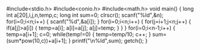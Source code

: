 
#include<stdio.h>
#include<conio.h>
#include<math.h>
void main()
{
long int a[20],i,j,n,temp,c;
long int sum=0;
clrscr();
scanf("%ld",&n);
for(i=0;i<n;i++)
{
scanf("%d",&a[i]);
}
for(i=0;i<n;i++)
{
for(j=i+1;j<n;j++)
{
if(a[j]>a[i])
{
temp=a[i];
a[i]=a[j];
a[j]=temp;
}
}
}
for(i=0;i<n-1;i++)
{
temp=a[i+1];
c=0;
while(temp!=0)
{
temp=temp/10;
c++;
}
sum=(sum*pow(10,c))+a[i+1];
}
printf("\n%ld",sum);
getch();
}
